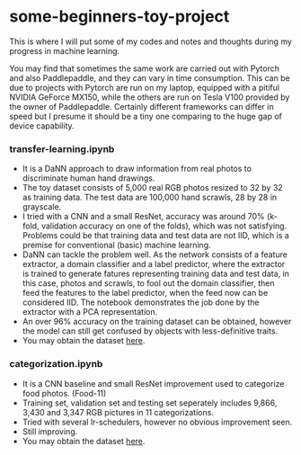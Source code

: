 # some-beginners-toy-project

This is where I will put some of my codes and notes and thoughts during my progress in machine learning.

You may find that sometimes the same work are carried out with Pytorch and also Paddlepaddle, and they can vary in time consumption. This can be due to projects with Pytorch are run on my laptop, equipped with a pitiful NVIDIA GeForce MX150, while the others are run on Tesla V100 provided by the owner of Paddlepaddle. Certainly different frameworks can differ in speed but I presume it should be a tiny one comparing to the huge gap of device capability.

### transfer-learning.ipynb

- It is a DaNN approach to draw information from real photos to discriminate human hand drawings.
- The toy dataset consists of 5,000 real RGB photos resized to 32 by 32 as training data. The test data are 100,000 hand scrawls, 28 by 28 in grayscale.
- I tried with a CNN and a small ResNet, accuracy was around 70% (k-fold, validation accuracy on one of the folds), which was not satisfying. Problems could be that training data and test data are not IID, which is a premise for conventional (basic) machine learning.
- DaNN can tackle the problem well. As the network consists of a feature extractor, a domain classifier and a label predictor, where the extractor is trained to generate fatures representing training data and test data, in this case, photos and scrawls, to fool out the domain classifier, then feed the features to the label predictor, when the feed now can be considered IID. The notebook demonstrates the job done by the extractor with a PCA representation.
- An over 96% accuracy on the training dataset can be obtained, however the model can still get confused by objects with less-definitive traits.
- You may obtain the dataset [here](aistudio.baidu.com/aistudio/datasetdetail/75815).

### categorization.ipynb
- It is a CNN baseline and small ResNet improvement used to categorize food photos. (Food-11)
- Training set, validation set and testing set seperately includes 9,866, 3,430 and 3,347 RGB pictures in 11 categorizations.
- Tried with several lr-schedulers, however no obvious improvement seen.
- Still improving.
- You may obtain the dataset [here](aistudio.baidu.com/aistudio/datasetdetail/76103).
